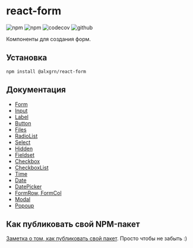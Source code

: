 # react-form
![npm](https://img.shields.io/npm/v/@alxgrn/react-form)
![npm](https://img.shields.io/npm/l/@alxgrn/react-form)
![codecov](https://img.shields.io/codecov/c/github/alxgrn/react-form)
![github](https://img.shields.io/github/actions/workflow/status/alxgrn/react-form/node.js.yml?branch=main)

Компоненты для создания форм.

## Установка

```
npm install @alxgrn/react-form
```

## Документация
* [Form](./docs/Form.md)
* [Input](./docs/Input.md)
* [Label](./docs/Label.md)
* [Button](./docs/Button.md)
* [Files](./docs/Files.md)
* [RadioList](./docs/RadioList.md)
* [Select](./docs/Select.md)
* [Hidden](./docs/Hidden.md)
* [Fieldset](./docs/Fieldset.md)
* [Checkbox](./docs/Checkbox.md)
* [CheckboxList](./docs/CheckboxList.md)
* [Time](./docs/Time.md)
* [Date](./docs/Date.md)
* [DatePicker](./docs/DatePicker.md)
* [FormRow, FormCol](./docs/FormRowCol.md)
* [Modal](./docs/ui/Modal.md)
* [Popoup](./docs/ui/Popup.md)

## Как публиковать свой NPM-пакет
[Заметка о том, как публиковать свой пакет](./docs/NPM-Publish.md). Просто чтобы не забыть :)

